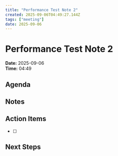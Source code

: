```yaml
---
title: "Performance Test Note 2"
created: 2025-09-06T04:49:27.144Z
tags: ["meeting"]
date: 2025-09-06
---
```


# Performance Test Note 2

**Date:** 2025-09-06  
**Time:** 04:49  

## Agenda


## Notes


## Action Items
- [ ] 

## Next Steps
